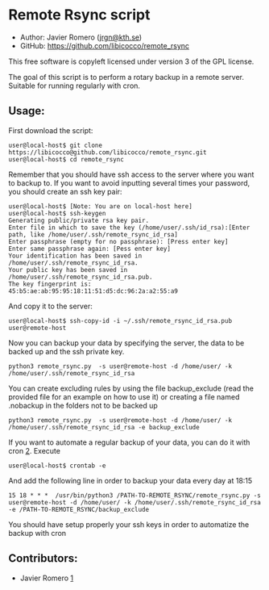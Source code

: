 Remote Rsync script
==========================================

* Author:    Javier Romero (<jrgn@kth.se>)
* GitHub:    <https://github.com/libicocco/remote_rsync>

This free software is copyleft licensed under version 3 of the GPL license.

The goal of this script is to perform a rotary backup in a remote server.
Suitable for running regularly with cron.

Usage:
------

First download the script:
    
    user@local-host$ git clone https://libicocco@github.com/libicocco/remote_rsync.git
    user@local-host$ cd remote_rsync

Remember that you should have ssh access to the server where you want to backup to.
If you want to avoid inputting several times your password,
you should create an ssh key pair:

    user@local-host$ [Note: You are on local-host here]
    user@local-host$ ssh-keygen
    Generating public/private rsa key pair.
    Enter file in which to save the key (/home/user/.ssh/id_rsa):[Enter path, like /home/user/.ssh/remote_rsync_id_rsa]
    Enter passphrase (empty for no passphrase): [Press enter key]
    Enter same passphrase again: [Pess enter key]
    Your identification has been saved in /home/user/.ssh/remote_rsync_id_rsa.
    Your public key has been saved in /home/user/.ssh/remote_rsync_id_rsa.pub.
    The key fingerprint is:
    45:b5:ae:ab:95:95:18:11:51:d5:dc:96:2a:a2:55:a9 

And copy it to the server:

    user@local-host$ ssh-copy-id -i ~/.ssh/remote_rsync_id_rsa.pub user@remote-host

Now you can backup your data by specifying the server, the data to be backed up and the ssh private key.
    
    python3 remote_rsync.py  -s user@remote-host -d /home/user/ -k /home/user/.ssh/remote_rsync_id_rsa

You can create excluding rules by using the file backup_exclude (read the provided file for an example on how to use it) or creating a file named .nobackup in the folders not to be backed up

    python3 remote_rsync.py  -s user@remote-host -d /home/user/ -k /home/user/.ssh/remote_rsync_id_rsa -e backup_exclude

If you want to automate a regular backup of your data, you can do it with cron [2].
Execute

    user@local-host$ crontab -e

And add the following line in order to backup your data every day at 18:15

    15 18 * * *  /usr/bin/python3 /PATH-TO-REMOTE_RSYNC/remote_rsync.py -s user@remote-host -d /home/user/ -k /home/user/.ssh/remote_rsync_id_rsa -e /PATH-TO-REMOTE_RSYNC/backup_exclude

You should have setup properly your ssh keys in order to automatize the backup with cron

Contributors:
-------------

* Javier Romero [1]

[1]: https://github.com/libicocco
[2]: https://help.ubuntu.com/community/CronHowto
